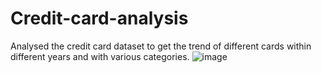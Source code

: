 # Credit-card-analysis
Analysed the credit card dataset to get the trend of different cards within different years and with various categories.
![image](https://user-images.githubusercontent.com/117764968/211827927-582ebb22-786e-46e3-bf14-432ddaf033d6.png)
